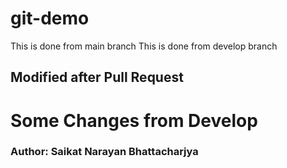 # git-demo

This is done from main branch
This is done from develop branch

## Modified after Pull Request
# Some Changes from Develop

### Author: Saikat Narayan Bhattacharjya